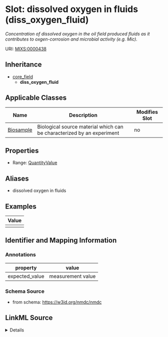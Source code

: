 # Slot: dissolved oxygen in fluids (diss_oxygen_fluid)


_Concentration of dissolved oxygen in the oil field produced fluids as it contributes to oxgen-corrosion and microbial activity (e.g. Mic)._



URI: [MIXS:0000438](https://w3id.org/mixs/0000438)




## Inheritance

* [core_field](core_field.md)
    * **diss_oxygen_fluid**





## Applicable Classes

| Name | Description | Modifies Slot |
| --- | --- | --- |
[Biosample](Biosample.md) | Biological source material which can be characterized by an experiment |  no  |







## Properties

* Range: [QuantityValue](QuantityValue.md)



## Aliases


* dissolved oxygen in fluids




## Examples

| Value |
| --- |
|  |

## Identifier and Mapping Information





### Annotations

| property | value |
| --- | --- |
| expected_value | measurement value || preferred_unit | micromole per kilogram, milligram per liter || occurrence | 1 |



### Schema Source


* from schema: https://w3id.org/nmdc/nmdc




## LinkML Source

<details>
```yaml
name: diss_oxygen_fluid
annotations:
  expected_value:
    tag: expected_value
    value: measurement value
  preferred_unit:
    tag: preferred_unit
    value: micromole per kilogram, milligram per liter
  occurrence:
    tag: occurrence
    value: '1'
description: Concentration of dissolved oxygen in the oil field produced fluids as
  it contributes to oxgen-corrosion and microbial activity (e.g. Mic).
title: dissolved oxygen in fluids
examples:
- value: ''
from_schema: https://w3id.org/nmdc/nmdc
aliases:
- dissolved oxygen in fluids
rank: 1000
is_a: core field
slot_uri: MIXS:0000438
multivalued: false
alias: diss_oxygen_fluid
domain_of:
- Biosample
range: QuantityValue

```
</details>